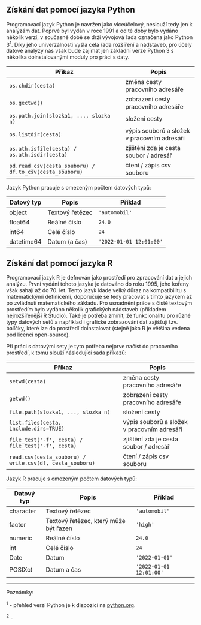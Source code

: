 ## Získání dat pomocí jazyka Python

Programovací jazyk Python je navržen jako víceúčelový, neslouží tedy jen k analýzám dat. Poprvé byl vydán v roce 1991 a od té doby bylo vydáno několik verzí, v současné době se drží vývojová řada označena jako Python 3<sup>1</sup>. Díky jeho univerzálnosti vyšla celá řada rozšíření a nádstaveb, pro účely datové analýzy nás však bude zajímat jen základní verze Python 3 s několika doinstalovanými moduly pro práci s daty.

| Příkaz    | Popis       | 
|-----------| --------------------- | 
| `os.chdir(cesta)`      | změna cesty pracovního adresáře             | 
| `os.gectwd()`    | zobrazení cesty pracovního adresáře            |
| `os.path.join(slozka1, ..., slozka n)`     | složení cesty           |
| `os.listdir(cesta)`      | výpis souborů a složek v pracovním adresáři | 
| `os.ath.isfile(cesta) / os.ath.isdir(cesta)`    | zjištění zda je cesta soubor / adresář |
| `pd.read_csv(cesta_souboru) / df.to_csv(cesta_souboru)`     | čtení / zápis csv souboru |

Jazyk Python pracuje s omezeným počtem datových typů:

| Datový typ | Popis       | Příklad |
|-----------| --------------------- | ----------|
| object      | Textový řetězec            | `'automobil'`|
| float64    | Reálné číslo             | `24.0`  |
| int64      | Celé číslo            | `24`|
| datetime64    | Datum (a čas)            | `'2022-01-01 12:01:00'`  |




## Získání dat pomocí jazyka R

Programovací jazyk R je defnován jako prostředí pro zpracování dat a jejich analýzu. První vydání tohoto jazyka je datováno do roku 1995, jeho kořeny však sahají až do 70. let. Tento jazyk klade velký důraz na kompatibilitu s matematickými definicemi, doporučuje se tedy pracovat s tímto jazykem až po zvládnutí matematického základu. Pro usnadnění práce s čistě textovým prostředím bylo vydáno několik grafických nádstaveb (příkladem nejrozšířenější R Studio). Také je potřeba zmínit, že funkcionalitu pro různé typy datových setů a například i grafické zobrazování dat zajišťují tzv. balíčky, které lze do prostředí doinstalovat (stejně jako R je většina vedena pod licencí open-source).

Při práci s datovými sety je tyto potřeba nejprve načíst do pracovního prostředí, k tomu slouží následující sada příkazů:

| Příkaz    | Popis       | 
|-----------| --------------------- | 
| `setwd(cesta)`      | změna cesty pracovního adresáře             | 
| `getwd()`    | zobrazení cesty pracovního adresáře            |
| `file.path(slozka1, ..., slozka n)`     | složení cesty           |
| `list.files(cesta, include.dirs=TRUE)`      | výpis souborů a složek v pracovním adresáři | 
| `file_test('-f', cesta) / file_test('-f', cesta)`    | zjištění zda je cesta soubor / adresář |
| `read.csv(cesta_souboru) / write.csv(df, cesta_souboru)`     | čtení / zápis csv souboru |

Jazyk R pracuje s omezeným počtem datových typů:

| Datový typ | Popis       | Příklad |
|-----------| --------------------- | ----------|
| character      | Textový řetězec            | `'automobil'`|
| factor    | Textový řetězec, který může být řazen | `'high'`    |
| numeric    | Reálné číslo             | `24.0`  |
| int      | Celé číslo            | `24`|
| Date    | Datum            |  `'2022-01-01'`    |
| POSIXct    | Datum a čas             | `'2022-01-01 12:01:00'`  |



<!-- #region -->
--------
Poznámky:


<sup>1</sup> - přehled verzí Python je k dispozici na [python.org](https://www.python.org/downloads/).

<sup>2</sup> -
<!-- #endregion -->
